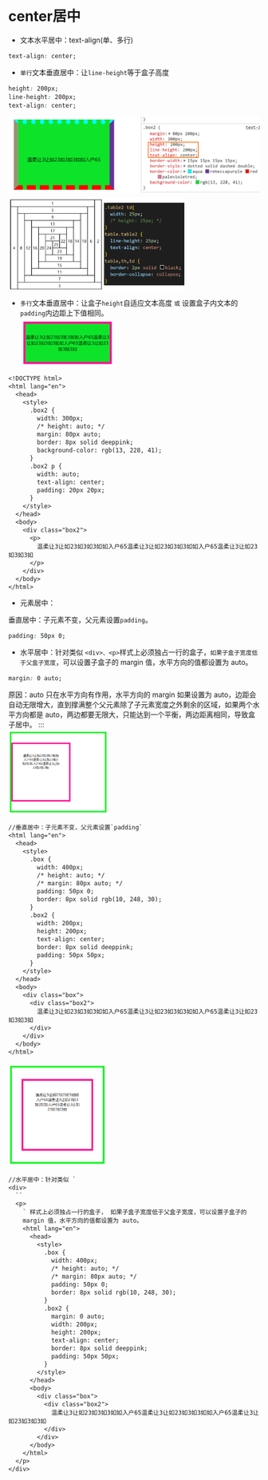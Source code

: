 # center居中

- 文本水平居中：text-align(单、多行)

```css
text-align: center;
```

- `单行`文本垂直居中：让`line-height`等于盒子高度

```css
height: 200px;
line-height: 200px;
text-align: center;
```

<img src="/images/css/022.png" style="width: auto; display: block; margin: 10px auto;">
<img src="/images/css/023.png" style="width: 70%; display: block; margin: 0 ;">

- `多行`文本垂直居中：让盒子`height`自适应文本高度 `或` 设置盒子内文本的`padding`内边距上下值相同。
  <img src="/images/css/024.png" style="width: 40%; display: block; margin: 0 ;">

```html{7,15}
<!DOCTYPE html>
<html lang="en">
  <head>
    <style>
      .box2 {
        width: 300px;
        /* height: auto; */
        margin: 80px auto;
        border: 8px solid deeppink;
        background-color: rgb(13, 228, 41);
      }
      .box2 p {
        width: auto;
        text-align: center;
        padding: 20px 20px;
      }
    </style>
  </head>
  <body>
    <div class="box2">
      <p>
        温柔让3让如23如3如3如如入户65温柔让3让如23如3如3如如入户65温柔让3让如23如3如3如
      </p>
    </div>
  </body>
</html>
```

- 元素居中：

 垂直居中：子元素不变，父元素设置`padding`。

```css
padding: 50px 0;
```

- 水平居中：针对类似 `<div>、<p>`样式上必须独占一行的盒子，`如果子盒子宽度低于父盒子宽度`，可以设置子盒子的 margin 值，水平方向的值都设置为 auto。

```css
margin: 0 auto;
```

原因：auto 只在水平方向有作用，水平方向的 margin 如果设置为 auto，边距会自动无限增大，直到撑满整个父元素除了子元素宽度之外剩余的区域，如果两个水平方向都是 auto，两边都要无限大，只能达到一个平衡，两边距离相同，导致盒子居中。
:::
<img src="/images/css/025.png" style="width: 40%; display: block; margin: 0 ;">

```html{9}
//垂直居中：子元素不变，父元素设置`padding`
<html lang="en">
  <head>
    <style>
      .box {
        width: 400px;
        /* height: auto; */
        /* margin: 80px auto; */
        padding: 50px 0;
        border: 8px solid rgb(10, 248, 30);
      }
      .box2 {
        width: 200px;
        height: 200px;
        text-align: center;
        border: 8px solid deeppink;
        padding: 50px 50px;
      }
    </style>
  </head>
  <body>
    <div class="box">
      <div class="box2">
        温柔让3让如23如3如3如如入户65温柔让3让如23如3如3如如入户65温柔让3让如23如3如3如
      </div>
    </div>
  </body>
</html>
```

<img src="/images/css/026.png" style="width: 40%; display: block; margin: 0 ;">

```html{10,14}
//水平居中：针对类似 `
<div>
  ``
  <p>
    ` 样式上必须独占一行的盒子， 如果子盒子宽度低于父盒子宽度，可以设置子盒子的
    margin 值，水平方向的值都设置为 auto。
    <html lang="en">
      <head>
        <style>
          .box {
            width: 400px;
            /* height: auto; */
            /* margin: 80px auto; */
            padding: 50px 0;
            border: 8px solid rgb(10, 248, 30);
          }
          .box2 {
            margin: 0 auto;
            width: 200px;
            height: 200px;
            text-align: center;
            border: 8px solid deeppink;
            padding: 50px 50px;
          }
        </style>
      </head>
      <body>
        <div class="box">
          <div class="box2">
            温柔让3让如23如3如3如如入户65温柔让3让如23如3如3如如入户65温柔让3让如23如3如3如
          </div>
        </div>
      </body>
    </html>
  </p>
</div>
```
